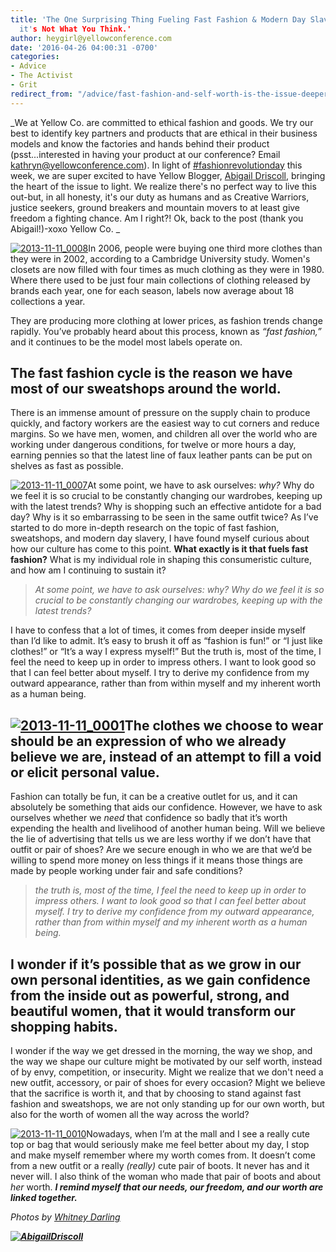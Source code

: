 ```yaml
---
title: 'The One Surprising Thing Fueling Fast Fashion & Modern Day Slavery. Hint:
  it's Not What You Think.'
author: heygirl@yellowconference.com
date: '2016-04-26 04:00:31 -0700'
categories:
- Advice
- The Activist
- Grit
redirect_from: "/advice/fast-fashion-and-self-worth-is-the-issue-deeper-than-just-wanting-cheap-clothes/"
---
```


_We at Yellow Co. are committed to ethical fashion and goods. We try our best to identify key partners and products that are ethical in their business models and know the factories and hands behind their product (psst...interested in having your product at our conference? Email kathryn@yellowconference.com). In light of [#fashionrevolutionday](http://fashionrevolution.org/) this week, we are super excited to have Yellow Blogger, [Abigail Driscoll](http://abigailrdriscoll.com/), bringing the heart of the issue to light. We realize there's no perfect way to live this out-but, in all honesty, it's our duty as humans and as Creative Warriors, justice seekers, ground breakers and mountain movers to at least give freedom a fighting chance. Am I right?! Ok, back to the post (thank you Abigail!)-xoxo Yellow Co. _

[![2013-11-11_0008](https://yellow-blog-images.imgix.net/2016/04/2013-11-11_0008.jpg)](https://yellow-blog-images.imgix.net/2016/04/2013-11-11_0008.jpg)In 2006, people were buying one third more clothes than they were in 2002, according to a Cambridge University study. Women's closets are now filled with four times as much clothing as they were in 1980\. Where there used to be just four main collections of clothing released by brands each year, one for each season, labels now average about 18 collections a year.

They are producing more clothing at lower prices, as fashion trends change rapidly. You’ve probably heard about this process, known as _“fast fashion,”_ and it continues to be the model most labels operate on.

## The fast fashion cycle is the reason we have most of our sweatshops around the world.

There is an immense amount of pressure on the supply chain to produce quickly, and factory workers are the easiest way to cut corners and reduce margins. So we have men, women, and children all over the world who are working under dangerous conditions, for twelve or more hours a day, earning pennies so that the latest line of faux leather pants can be put on shelves as fast as possible.

[![2013-11-11_0007](https://yellow-blog-images.imgix.net/2016/04/2013-11-11_0007.jpg)](https://yellow-blog-images.imgix.net/2016/04/2013-11-11_0007.jpg)At some point, we have to ask ourselves: _why?_ Why do we feel it is so crucial to be constantly changing our wardrobes, keeping up with the latest trends? Why is shopping such an effective antidote for a bad day? Why is it so embarrassing to be seen in the same outfit twice? As I’ve started to do more in-depth research on the topic of fast fashion, sweatshops, and modern day slavery, I have found myself curious about how our culture has come to this point. **What exactly is it that fuels fast fashion?** What is my individual role in shaping this consumeristic culture, and how am I continuing to sustain it?

> _At some point, we have to ask ourselves: why? Why do we feel it is so crucial to be constantly changing our wardrobes, keeping up with the latest trends?_

I have to confess that a lot of times, it comes from deeper inside myself than I’d like to admit. It’s easy to brush it off as “fashion is fun!” or “I just like clothes!” or “It’s a way I express myself!” But the truth is, most of the time, I feel the need to keep up in order to impress others. I want to look good so that I can feel better about myself. I try to derive my confidence from my outward appearance, rather than from within myself and my inherent worth as a human being.

## [![2013-11-11_0001](https://yellow-blog-images.imgix.net/2016/04/2013-11-11_0001.jpg)](https://yellow-blog-images.imgix.net/2016/04/2013-11-11_0001.jpg)The clothes we choose to wear should be an expression of who we already believe we are, instead of an attempt to fill a void or elicit personal value.

Fashion can totally be fun, it can be a creative outlet for us, and it can absolutely be something that aids our confidence. However, we have to ask ourselves whether we _need_ that confidence so badly that it’s worth expending the health and livelihood of another human being. Will we believe the lie of advertising that tells us we are less worthy if we don’t have that outfit or pair of shoes? Are we secure enough in who we are that we’d be willing to spend more money on less things if it means those things are made by people working under fair and safe conditions?

> _the truth is, most of the time, I feel the need to keep up in order to impress others. I want to look good so that I can feel better about myself. I try to derive my confidence from my outward appearance, rather than from within myself and my inherent worth as a human being._

## I wonder if it’s possible that as we grow in our own personal identities, as we gain confidence from the inside out as powerful, strong, and beautiful women, that it would transform our shopping habits.

I wonder if the way we get dressed in the morning, the way we shop, and the way we shape our culture might be motivated by our self worth, instead of by envy, competition, or insecurity. Might we realize that we don't need a new outfit, accessory, or pair of shoes for every occasion? Might we believe that the sacrifice is worth it, and that by choosing to stand against fast fashion and sweatshops, we are not only standing up for our own worth, but also for the worth of women all the way across the world?

[![2013-11-11_0010](https://yellow-blog-images.imgix.net/2016/04/2013-11-11_0010.jpg)](https://yellow-blog-images.imgix.net/2016/04/2013-11-11_0010.jpg)Nowadays, when I’m at the mall and I see a really cute top or bag that would seriously make me feel better about my day, I stop and make myself remember where my worth comes from. It doesn’t come from a new outfit or a really _(really)_ cute pair of boots. It never has and it never will. I also think of the woman who made that pair of boots and about _her_ worth. **_I remind myself that our needs, our freedom, and our worth are linked together._**

_Photos by [Whitney Darling](http://whitneydarling.com/briannagarcia/)_

**_[![AbigailDriscoll](https://yellow-blog-images.imgix.net/2016/04/AbigailDriscoll1.jpg)](http://www.shopfreestate.com/)_**
